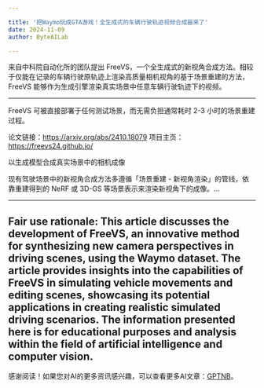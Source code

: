 ```yaml
---

title: '把Waymo玩成GTA游戏！全生成式的车辆行驶轨迹视频合成器来了'
date: 2024-11-09
author: ByteAILab

---
```


来自中科院自动化所的团队提出 FreeVS，一个全生成式的新视角合成方法。相较于仅能在记录的车辆行驶原轨迹上渲染高质量相机视角的基于场景重建的方法，FreeVS 能够作为生成引擎渲染真实场景中任意车辆行驶轨迹下的视频。

---
FreeVS 可被直接部署于任何测试场景，而无需负担通常耗时 2-3 小时的场景重建过程。

论文链接：https://arxiv.org/abs/2410.18079
项目主页：https://freevs24.github.io/

以生成模型合成真实场景中的相机成像

现有驾驶场景中的新视角合成方法多遵循「场景重建 - 新视角渲染」的管线，依靠重建得到的 NeRF 或 3D-GS 等场景表示来渲染新视角下的成像。...

---

Fair use rationale: This article discusses the development of FreeVS, an innovative method for synthesizing new camera perspectives in driving scenes, using the Waymo dataset. The article provides insights into the capabilities of FreeVS in simulating vehicle movements and editing scenes, showcasing its potential applications in creating realistic simulated driving scenarios. The information presented here is for educational purposes and analysis within the field of artificial intelligence and computer vision.
---
感谢阅读！如果您对AI的更多资讯感兴趣，可以查看更多AI文章：[GPTNB](https://gptnb.com)。